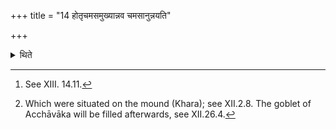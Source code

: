 +++
title = "14 होतृचमसमुख्यान्नव चमसानुन्नयति"

+++

<details><summary>थिते</summary>

14. (The Unnetr̥)[^1] fills nine goblets[^2] beginning with the one for Hotr̥.  

[^1]: See XIII. 14.11.   

[^2]: Which were situated on the mound (Khara); see XII.2.8. The goblet of Acchāvāka will be filled afterwards, see XII.26.4.   
</details>
